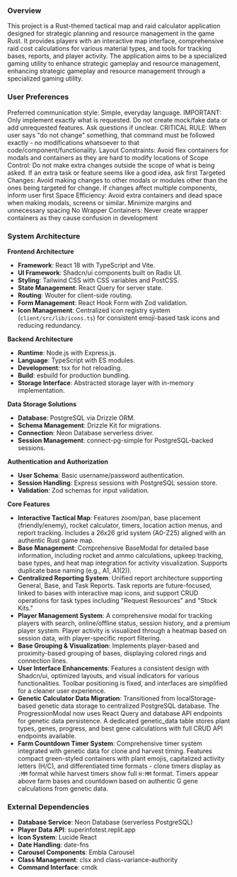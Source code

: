 ### Overview
This project is a Rust-themed tactical map and raid calculator application designed for strategic planning and resource management in the game Rust. It provides players with an interactive map interface, comprehensive raid cost calculations for various material types, and tools for tracking bases, reports, and player activity. The application aims to be a specialized gaming utility to enhance strategic gameplay and resource management, enhancing strategic gameplay and resource management through a specialized gaming utility.

### User Preferences
Preferred communication style: Simple, everyday language.
IMPORTANT: Only implement exactly what is requested. Do not create mock/fake data or add unrequested features. Ask questions if unclear.
CRITICAL RULE: When user says "do not change" something, that command must be followed exactly - no modifications whatsoever to that code/component/functionality.
Layout Constraints: Avoid flex containers for modals and containers as they are hard to modify locations of
Scope Control: Do not make extra changes outside the scope of what is being asked. If an extra task or feature seems like a good idea, ask first
Targeted Changes: Avoid making changes to other modals or modules other than the ones being targeted for change. If changes affect multiple components, inform user first
Space Efficiency: Avoid extra containers and dead space when making modals, screens or similar. Minimize margins and unnecessary spacing
No Wrapper Containers: Never create wrapper containers as they cause confusion in development

### System Architecture
**Frontend Architecture**
- **Framework**: React 18 with TypeScript and Vite.
- **UI Framework**: Shadcn/ui components built on Radix UI.
- **Styling**: Tailwind CSS with CSS variables and PostCSS.
- **State Management**: React Query for server state.
- **Routing**: Wouter for client-side routing.
- **Form Management**: React Hook Form with Zod validation.
- **Icon Management**: Centralized icon registry system (`client/src/lib/icons.ts`) for consistent emoji-based task icons and reducing redundancy.

**Backend Architecture**
- **Runtime**: Node.js with Express.js.
- **Language**: TypeScript with ES modules.
- **Development**: tsx for hot reloading.
- **Build**: esbuild for production bundling.
- **Storage Interface**: Abstracted storage layer with in-memory implementation.

**Data Storage Solutions**
- **Database**: PostgreSQL via Drizzle ORM.
- **Schema Management**: Drizzle Kit for migrations.
- **Connection**: Neon Database serverless driver.
- **Session Management**: connect-pg-simple for PostgreSQL-backed sessions.

**Authentication and Authorization**
- **User Schema**: Basic username/password authentication.
- **Session Handling**: Express sessions with PostgreSQL session store.
- **Validation**: Zod schemas for input validation.

**Core Features**
- **Interactive Tactical Map**: Features zoom/pan, base placement (friendly/enemy), rocket calculator, timers, location action menus, and report tracking. Includes a 26x26 grid system (A0-Z25) aligned with an authentic Rust game map.
- **Base Management**: Comprehensive BaseModal for detailed base information, including rocket and ammo calculations, upkeep tracking, base types, and heat map integration for activity visualization. Supports duplicate base naming (e.g., A1, A1(2)).
- **Centralized Reporting System**: Unified report architecture supporting General, Base, and Task Reports. Task reports are future-focused, linked to bases with interactive map icons, and support CRUD operations for task types including "Request Resources" and "Stock Kits."
- **Player Management System**: A comprehensive modal for tracking players with search, online/offline status, session history, and a premium player system. Player activity is visualized through a heatmap based on session data, with player-specific report filtering.
- **Base Grouping & Visualization**: Implements player-based and proximity-based grouping of bases, displaying colored rings and connection lines.
- **User Interface Enhancements**: Features a consistent design with Shadcn/ui, optimized layouts, and visual indicators for various functionalities. Toolbar positioning is fixed, and interfaces are simplified for a cleaner user experience.
- **Genetic Calculator Data Migration**: Transitioned from localStorage-based genetic data storage to centralized PostgreSQL database. The ProgressionModal now uses React Query and database API endpoints for genetic data persistence. A dedicated genetic_data table stores plant types, genes, progress, and best gene calculations with full CRUD API endpoints available.
- **Farm Countdown Timer System**: Comprehensive timer system integrated with genetic data for clone and harvest timing. Features compact green-styled containers with plant emojis, capitalized activity letters (H/C), and differentiated time formats - clone timers display as `:MM` format while harvest timers show full `H:MM` format. Timers appear above farm bases and countdown based on authentic G gene calculations from genetic data.

### External Dependencies
- **Database Service**: Neon Database (serverless PostgreSQL)
- **Player Data API**: superinfotest.replit.app
- **Icon System**: Lucide React
- **Date Handling**: date-fns
- **Carousel Components**: Embla Carousel
- **Class Management**: clsx and class-variance-authority
- **Command Interface**: cmdk